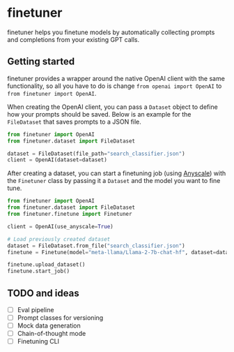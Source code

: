 # finetuner

finetuner helps you finetune models by automatically collecting prompts and completions from your existing GPT calls.

## Getting started

finetuner provides a wrapper around the native OpenAI client with the same functionality, so all you have to do is change `from openai import OpenAI` to `from finetuner import OpenAI`.

When creating the OpenAI client, you can pass a `Dataset` object to define how your prompts should be saved. Below is an example for the `FileDataset` that saves prompts to a JSON file.

```python
from finetuner import OpenAI
from finetuner.dataset import FileDataset

dataset = FileDataset(file_path="search_classifier.json")
client = OpenAI(dataset=dataset)
```

After creating a dataset, you can start a finetuning job (using [Anyscale](https://www.anyscale.com/)) with the `Finetuner` class by passing it a `Dataset` and the model you want to fine tune.

```python
from finetuner import OpenAI
from finetuner.dataset import FileDataset
from finetuner.finetune import Finetuner

client = OpenAI(use_anyscale=True)

# Load previously created dataset
dataset = FileDataset.from_file("search_classifier.json")
finetune = Finetune(model="meta-llama/Llama-2-7b-chat-hf", dataset=dataset, client=client)

finetune.upload_dataset()
finetune.start_job()
```

## TODO and ideas

- [ ] Eval pipeline
- [ ] Prompt classes for versioning 
- [ ] Mock data generation
- [ ] Chain-of-thought mode
- [ ] Finetuning CLI
